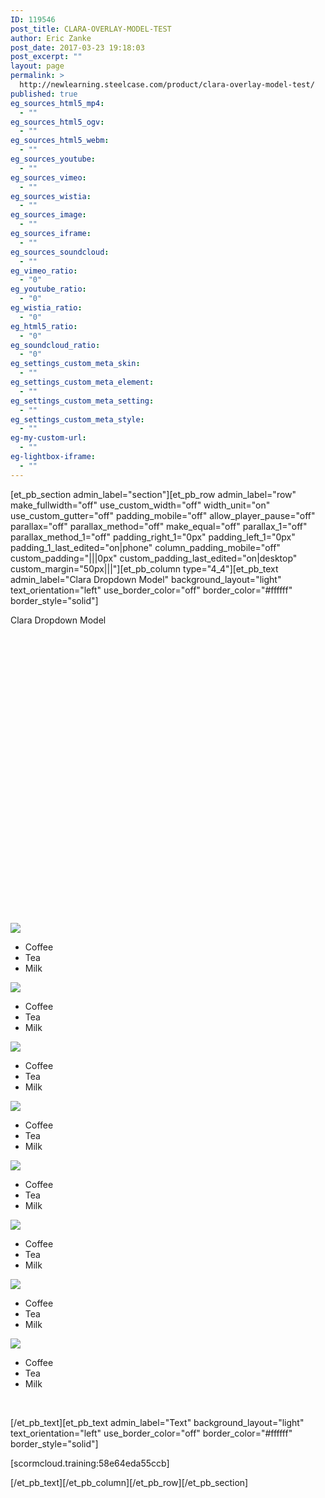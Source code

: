```yaml
---
ID: 119546
post_title: CLARA-OVERLAY-MODEL-TEST
author: Eric Zanke
post_date: 2017-03-23 19:18:03
post_excerpt: ""
layout: page
permalink: >
  http://newlearning.steelcase.com/product/clara-overlay-model-test/
published: true
eg_sources_html5_mp4:
  - ""
eg_sources_html5_ogv:
  - ""
eg_sources_html5_webm:
  - ""
eg_sources_youtube:
  - ""
eg_sources_vimeo:
  - ""
eg_sources_wistia:
  - ""
eg_sources_image:
  - ""
eg_sources_iframe:
  - ""
eg_sources_soundcloud:
  - ""
eg_vimeo_ratio:
  - "0"
eg_youtube_ratio:
  - "0"
eg_wistia_ratio:
  - "0"
eg_html5_ratio:
  - "0"
eg_soundcloud_ratio:
  - "0"
eg_settings_custom_meta_skin:
  - ""
eg_settings_custom_meta_element:
  - ""
eg_settings_custom_meta_setting:
  - ""
eg_settings_custom_meta_style:
  - ""
eg-my-custom-url:
  - ""
eg-lightbox-iframe:
  - ""
---
```

[et_pb_section admin_label="section"][et_pb_row admin_label="row" make_fullwidth="off" use_custom_width="off" width_unit="on" use_custom_gutter="off" padding_mobile="off" allow_player_pause="off" parallax="off" parallax_method="off" make_equal="off" parallax_1="off" parallax_method_1="off" padding_right_1="0px" padding_left_1="0px" padding_1_last_edited="on|phone" column_padding_mobile="off" custom_padding="|||0px" custom_padding_last_edited="on|desktop" custom_margin="50px|||"][et_pb_column type="4_4"][et_pb_text admin_label="Clara Dropdown Model" background_layout="light" text_orientation="left" use_border_color="off" border_color="#ffffff" border_style="solid"]


Clara Dropdown Model

<style type="text/css">
<p>#content > div {<br />
  position: absolute;<br />
  top: 0px;<br />
  left: 650px;<br />
  visibility: hidden;<br />
}</p>
<p>@media (max-width: 700px) {<br />
  #content > div {<br />
    top: 500px;<br />
    left: 0px;<br />
  }<br />
}</p>
<p>.italic {<br />
  font-style: italic;<br />
  font-size: 18px;<br />
}</p>
<p>.normal {<br />
  font-style: normal;<br />
  font-size: 12px;<br />
}</p>
<p>.oblique {<br />
  font-style: oblique;<br />
  font-size: 22px;<br />
}</p>
</style>

&nbsp;

&nbsp;
<div id="player" style="width: 600px; height: 400px;"></div>
<div id="controls"></div>
<div id="content">
<div id="wellbeing" class="italic"><img src="https://dumy1g3ng547g.cloudfront.net/content/themes/steelcase/img/logo.svg" />
<ul>
 	<li>Coffee</li>
 	<li>Tea</li>
 	<li>Milk</li>
</ul>
</div>
<div id="workplace" class="normal"><img src="https://dumy1g3ng547g.cloudfront.net/content/themes/steelcase/img/logo.svg" />
<ul>
 	<li>Coffee</li>
 	<li>Tea</li>
 	<li>Milk</li>
</ul>
</div>
<div id="postures" class="oblique"><img src="https://dumy1g3ng547g.cloudfront.net/content/themes/steelcase/img/logo.svg" />
<ul>
 	<li>Coffee</li>
 	<li>Tea</li>
 	<li>Milk</li>
</ul>
</div>
<div id="antimicrobial" class="italic"><img src="https://dumy1g3ng547g.cloudfront.net/content/themes/steelcase/img/logo.svg" />
<ul>
 	<li>Coffee</li>
 	<li>Tea</li>
 	<li>Milk</li>
</ul>
</div>
<div id="collab" class="normal"><img src="https://dumy1g3ng547g.cloudfront.net/content/themes/steelcase/img/logo.svg" />
<ul>
 	<li>Coffee</li>
 	<li>Tea</li>
 	<li>Milk</li>
</ul>
</div>
<div id="cables" class="oblique"><img src="https://dumy1g3ng547g.cloudfront.net/content/themes/steelcase/img/logo.svg" />
<ul>
 	<li>Coffee</li>
 	<li>Tea</li>
 	<li>Milk</li>
</ul>
</div>
<div id="sensing" class="italic"><img src="https://dumy1g3ng547g.cloudfront.net/content/themes/steelcase/img/logo.svg" />
<ul>
 	<li>Coffee</li>
 	<li>Tea</li>
 	<li>Milk</li>
</ul>
</div>
<div id="health" class="normal"><img src="https://dumy1g3ng547g.cloudfront.net/content/themes/steelcase/img/logo.svg" />
<ul>
 	<li>Coffee</li>
 	<li>Tea</li>
 	<li>Milk</li>
</ul>
</div>
</div>
<script src="https://steelcase.clara.io/js/claraplayer.min.js"></script>

<script>
const ids = {
  '9db43c80-4671-4c85-b481-17d1b4c92c3b': 'wellbeing',
  '7774b92d-ba6b-44e8-b2e8-00a5e3c494d5': 'workplace',
  'e665f0d5-60e9-492f-b67c-9ff95fe6fb01': 'postures',
  'ea9d7ad8-0ebe-4dc7-892a-3b3d8ae5b66d': 'antimicrobial',
  '8766ff74-8d88-466e-ba06-46b87c0b1a66': 'collab',
  '64976508-875c-4d93-83f3-8335857ffe96': 'cables',
  '3a9b7cf9-6000-450c-a11e-ab194636c00c': 'sensing',
  '6f924f5c-80c7-4b0e-906e-48cb6f96747c': 'health',
};

const cameraSelect = document.getElementById('cameraSelect');
cameraSelect.onchange = function(ev) {
   var id = ev.target.value;
   var divs = document.getElementById('content').children;
   for(var i = 0; i < divs.length; i++) { var state = 'hidden'; if(divs[i].id === ids[ev.target.value]) state = 'visible'; divs[i].style.visibility = state; } clara.player.animateCameraTo(id, 500); } var clara = claraplayer('clara-embed'); clara.on('loaded', function() { console.log('Clara player is loaded and ready'); }); clara.sceneIO.fetchAndUse("1613b124-6f9f-48ca-a2c5-52e40db046aa"); clara.on('loaded', () => { 
  const cameras = clara.scene.getAll({type: 'Camera', property: 'name'}); 
  for(let id in cameras) { 
    cameraSelect.options[cameraSelect.options.length] = new Option(cameras[id], id);
  } 
  clara.player.hideTool('orbit');
  clara.player.hideTool('pan');
  clara.player.hideTool('zoom');
  clara.player.hideTool('home');
  clara.player.hideTool('fullscreen');
  clara.player.hideTool('VR mode');
});


</script>

&nbsp;

[/et_pb_text][et_pb_text admin_label="Text" background_layout="light" text_orientation="left" use_border_color="off" border_color="#ffffff" border_style="solid"]

[scormcloud.training:58e64eda55ccb]

[/et_pb_text][/et_pb_column][/et_pb_row][/et_pb_section]